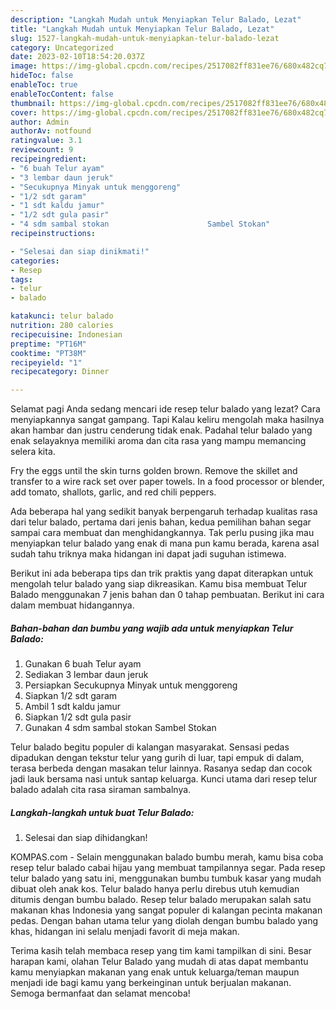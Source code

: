 ```yaml
---
description: "Langkah Mudah untuk Menyiapkan Telur Balado, Lezat"
title: "Langkah Mudah untuk Menyiapkan Telur Balado, Lezat"
slug: 1527-langkah-mudah-untuk-menyiapkan-telur-balado-lezat
category: Uncategorized
date: 2023-02-10T18:54:20.037Z
image: https://img-global.cpcdn.com/recipes/2517082ff831ee76/680x482cq70/telur-balado-foto-resep-utama.jpg
hideToc: false
enableToc: true
enableTocContent: false
thumbnail: https://img-global.cpcdn.com/recipes/2517082ff831ee76/680x482cq70/telur-balado-foto-resep-utama.jpg
cover: https://img-global.cpcdn.com/recipes/2517082ff831ee76/680x482cq70/telur-balado-foto-resep-utama.jpg
author: Admin
authorAv: notfound
ratingvalue: 3.1
reviewcount: 9
recipeingredient:
- "6 buah Telur ayam"
- "3 lembar daun jeruk"
- "Secukupnya Minyak untuk menggoreng"
- "1/2 sdt garam"
- "1 sdt kaldu jamur"
- "1/2 sdt gula pasir"
- "4 sdm sambal stokan                      Sambel Stokan"
recipeinstructions:

- "Selesai dan siap dinikmati!"
categories:
- Resep
tags:
- telur
- balado

katakunci: telur balado 
nutrition: 280 calories
recipecuisine: Indonesian
preptime: "PT16M"
cooktime: "PT38M"
recipeyield: "1"
recipecategory: Dinner

---
```



Selamat pagi Anda sedang mencari ide resep telur balado yang lezat? Cara menyiapkannya sangat gampang. Tapi Kalau keliru mengolah maka hasilnya akan hambar dan justru cenderung tidak enak. Padahal telur balado yang enak selayaknya memiliki aroma dan cita rasa yang mampu memancing selera kita.


Fry the eggs until the skin turns golden brown. Remove the skillet and transfer to a wire rack set over paper towels. In a food processor or blender, add tomato, shallots, garlic, and red chili peppers.

Ada beberapa hal yang sedikit banyak berpengaruh terhadap kualitas rasa dari telur balado, pertama dari jenis bahan, kedua pemilihan bahan segar sampai cara membuat dan menghidangkannya. Tak perlu pusing jika mau menyiapkan telur balado yang enak di mana pun kamu berada, karena asal sudah tahu triknya maka hidangan ini dapat jadi suguhan istimewa.


Berikut ini ada beberapa tips dan trik praktis yang dapat diterapkan untuk mengolah telur balado yang siap dikreasikan. Kamu bisa membuat Telur Balado menggunakan 7 jenis bahan dan 0 tahap pembuatan. Berikut ini cara dalam membuat hidangannya.

<!--inarticleads1-->

##### Bahan-bahan dan bumbu yang wajib ada untuk menyiapkan Telur Balado:

1. Gunakan 6 buah Telur ayam
1. Sediakan 3 lembar daun jeruk
1. Persiapkan Secukupnya Minyak untuk menggoreng
1. Siapkan 1/2 sdt garam
1. Ambil 1 sdt kaldu jamur
1. Siapkan 1/2 sdt gula pasir
1. Gunakan 4 sdm sambal stokan                      Sambel Stokan


Telur balado begitu populer di kalangan masyarakat. Sensasi pedas dipadukan dengan tekstur telur yang gurih di luar, tapi empuk di dalam, terasa berbeda dengan masakan telur lainnya. Rasanya sedap dan cocok jadi lauk bersama nasi untuk santap keluarga. Kunci utama dari resep telur balado adalah cita rasa siraman sambalnya. 

<!--inarticleads2-->

##### Langkah-langkah untuk buat Telur Balado:


1. Selesai dan siap dihidangkan!

KOMPAS.com - Selain menggunakan balado bumbu merah, kamu bisa coba resep telur balado cabai hijau yang membuat tampilannya segar. Pada resep telur balado yang satu ini, menggunakan bumbu tumbuk kasar yang mudah dibuat oleh anak kos. Telur balado hanya perlu direbus utuh kemudian ditumis dengan bumbu balado. Resep telur balado merupakan salah satu makanan khas Indonesia yang sangat populer di kalangan pecinta makanan pedas. Dengan bahan utama telur yang diolah dengan bumbu balado yang khas, hidangan ini selalu menjadi favorit di meja makan. 

Terima kasih telah membaca resep yang tim kami tampilkan di sini. Besar harapan kami, olahan Telur Balado yang mudah di atas dapat membantu kamu menyiapkan makanan yang enak untuk keluarga/teman maupun menjadi ide bagi kamu yang berkeinginan untuk berjualan makanan. Semoga bermanfaat dan selamat mencoba!
